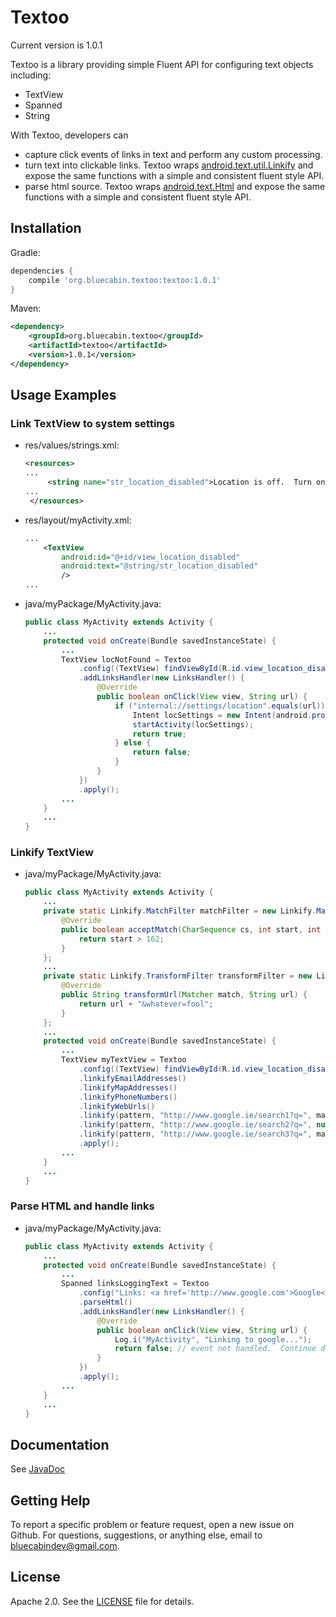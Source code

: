 # Textoo

Current version is 1.0.1

Textoo is a library providing simple Fluent API for configuring text objects including:
- TextView
- Spanned
- String

With Textoo, developers can

- capture click events of links in text and perform any custom processing.
- turn text into clickable links.
Textoo wraps <a href="http://developer.android.com/reference/android/text/util/Linkify.html">android.text.util.Linkify</a>
and expose the same functions with a simple and consistent fluent style API.
- parse html source.
Textoo wraps <a href="http://developer.android.com/reference/android/text/Html.html">android.text.Html</a>
and expose the same functions with a simple and consistent fluent style API.

## Installation

Gradle:

```gradle
dependencies {
    compile 'org.bluecabin.textoo:textoo:1.0.1'
}
```

Maven:

```xml
<dependency>
    <groupId>org.bluecabin.textoo</groupId>
    <artifactId>textoo</artifactId>
    <version>1.0.1</version>
</dependency>
```

## Usage Examples

### Link TextView to system settings

- res/values/strings.xml:
    ```xml
    <resources>
    ...
         <string name="str_location_disabled">Location is off.  Turn on in <a href="internal://settings/location">Location settings</a>.</string>
    ...
     </resources>
    ```

- res/layout/myActivity.xml:
    ```xml
    ...
        <TextView
            android:id="@+id/view_location_disabled"
            android:text="@string/str_location_disabled"
            />
    ...
    ```
- java/myPackage/MyActivity.java:
    ```java
    public class MyActivity extends Activity {
        ...
        protected void onCreate(Bundle savedInstanceState) {
            ...
            TextView locNotFound = Textoo
                .config((TextView) findViewById(R.id.view_location_disabled))
                .addLinksHandler(new LinksHandler() {
                    @Override
                    public boolean onClick(View view, String url) {
                        if ("internal://settings/location".equals(url)) {
                            Intent locSettings = new Intent(android.provider.Settings.ACTION_LOCATION_SOURCE_SETTINGS);
                            startActivity(locSettings);
                            return true;
                        } else {
                            return false;
                        }
                    }
                })
                .apply();
            ...
        }
        ...
    }

    ```

### Linkify TextView

- java/myPackage/MyActivity.java:
    ```java
    public class MyActivity extends Activity {
        ...
        private static Linkify.MatchFilter matchFilter = new Linkify.MatchFilter() {
            @Override
            public boolean acceptMatch(CharSequence cs, int start, int end) {
                return start > 162;
            }
        };
        ...
        private static Linkify.TransformFilter transformFilter = new Linkify.TransformFilter() {
            @Override
            public String transformUrl(Matcher match, String url) {
                return url + "&whatever=fool";
            }
        };
        ...
        protected void onCreate(Bundle savedInstanceState) {
            ...
            TextView myTextView = Textoo
                .config((TextView) findViewById(R.id.view_location_disabled))
                .linkifyEmailAddresses()
                .linkifyMapAddresses()
                .linkifyPhoneNumbers()
                .linkifyWebUrls()
                .linkify(pattern, "http://www.google.ie/search1?q=", matchFilter, null)
                .linkify(pattern, "http://www.google.ie/search2?q=", null, transformFilter)
                .linkify(pattern, "http://www.google.ie/search3?q=", matchFilter, transformFilter)
                .apply();
            ...
        }
        ...
    }

    ```

### Parse HTML and handle links

- java/myPackage/MyActivity.java:
    ```java
    public class MyActivity extends Activity {
        ...
        protected void onCreate(Bundle savedInstanceState) {
            ...
            Spanned linksLoggingText = Textoo
                .config("Links: <a href='http://www.google.com'>Google</a>")
                .parseHtml()
                .addLinksHandler(new LinksHandler() {
                    @Override
                    public boolean onClick(View view, String url) {
                        Log.i("MyActivity", "Linking to google...");
                        return false; // event not handled.  Continue default processing i.e. link to google
                    }
                })
                .apply();
            ...
        }
        ...
    }

    ```

## Documentation
See [JavaDoc][2]

## Getting Help
To report a specific problem or feature request, open a new issue on Github. For questions, suggestions, or anything else, email to bluecabindev@gmail.com.

## License
Apache 2.0. See the [LICENSE][1] file for details.

[1]: https://github.com/bluecabin/Textoo/blob/master/LICENSE
[2]: http://www.javadoc.io/doc/org.bluecabin.textoo/textoo
